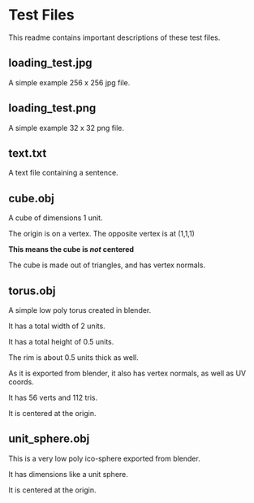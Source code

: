 # Test Files
This readme contains important descriptions of these test files.

## loading_test.jpg
A simple example 256 x 256 jpg file.

## loading_test.png
A simple example 32 x 32 png file.

## text.txt
A text file containing a sentence.

## cube.obj
A cube of dimensions 1 unit. 

The origin is on a vertex. The opposite vertex is at (1,1,1)

**This means the cube is _not_ centered**

The cube is made out of triangles, and has vertex normals.

## torus.obj
A simple low poly torus created in blender.

It has a total width of 2 units.

It has a total height of 0.5 units.

The rim is about 0.5 units thick as well.

As it is exported from blender, it also has vertex normals, as well as UV coords.

It has 56 verts and 112 tris.

It is centered at the origin.

## unit_sphere.obj
This is a very low poly ico-sphere exported from blender.

It has dimensions like a unit sphere.

It is centered at the origin.

